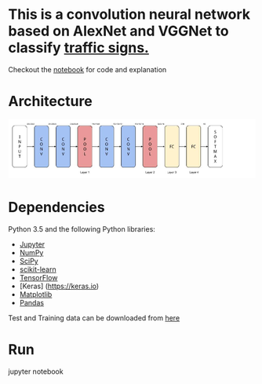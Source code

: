 # This is a convolution neural network based on AlexNet and VGGNet to classify <a href="http://benchmark.ini.rub.de/?section=gtsrb&subsection=dataset">traffic signs.</a>

Checkout the <a href="https://github.com/neerajdixit/Traffic-Sign-classifier-with-Deep-Learning/blob/master/Traffic_Sign_Classifier.ipynb">notebook</a> for code and explanation
# Architecture

![Alt text](convnet_architecture.jpg?raw=true "Architecture")

# Dependencies

Python 3.5 and the following Python libraries:

- [Jupyter](http://jupyter.org/)
- [NumPy](http://www.numpy.org/)
- [SciPy](https://www.scipy.org/)
- [scikit-learn](http://scikit-learn.org/)
- [TensorFlow](http://tensorflow.org)
- [Keras] (https://keras.io)
- [Matplotlib](http://matplotlib.org/)
- [Pandas](http://pandas.pydata.org/)

Test and Training data can be downloaded from <a href="https://d17h27t6h515a5.cloudfront.net/topher/2016/November/581faac4_traffic-signs-data/traffic-signs-data.zip">here</a>

# Run

jupyter notebook
